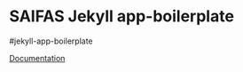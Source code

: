 # SAIFAS Jekyll app-boilerplate

#jekyll-app-boilerplate

[Documentation](https://github.com/JekyllGO/saifas-ssg-jekyll-app-boilerplate-doc)
